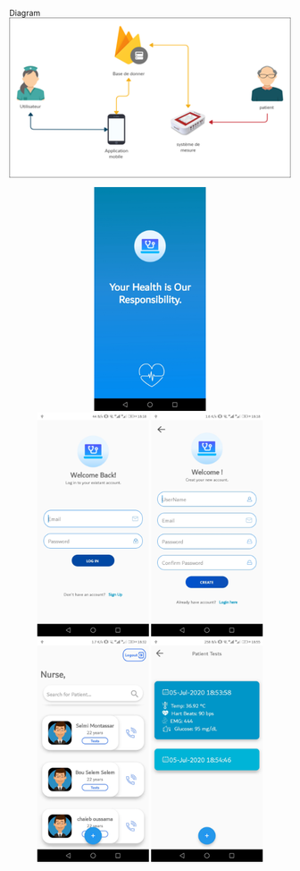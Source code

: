 
Diagram<br>
<img src="/Nurse/uml.png" width="600" title="Splashscreen"><br>
<p align="center">
  <img src="/Nurse/Screenshot_20200705-182111.jpg" width="200" title="Splashscreen"><br>
  <img src="/Nurse/Screenshot_20200705-181820.jpg" width="200" title="Login">
  <img src="/Nurse/Screenshot_20200705-181825.jpg" width="200" title="Sign-up"><br>
  <img src="/Nurse/Screenshot_20200705-183210.jpg" width="200" title="Home">
  <img src="/Nurse/Screenshot_20200705-185510.jpg" width="200" title="Patien">
</p>
